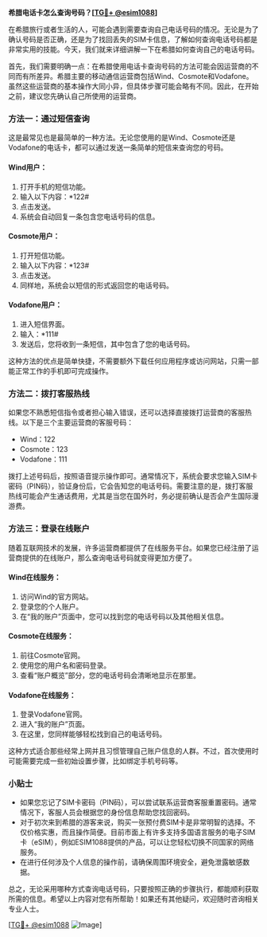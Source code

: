 **希腊电话卡怎么查询号码？[[TG💪+ @esim1088](https://t.me/s/esim1088)]**

在希腊旅行或者生活的人，可能会遇到需要查询自己电话号码的情况。无论是为了确认号码是否正确，还是为了找回丢失的SIM卡信息，了解如何查询电话号码都是非常实用的技能。今天，我们就来详细讲解一下在希腊如何查询自己的电话号码。

首先，我们需要明确一点：在希腊使用电话卡查询号码的方法可能会因运营商的不同而有所差异。希腊主要的移动通信运营商包括Wind、Cosmote和Vodafone。虽然这些运营商的基本操作大同小异，但具体步骤可能会略有不同。因此，在开始之前，建议您先确认自己所使用的运营商。

### 方法一：通过短信查询

这是最常见也是最简单的一种方法。无论您使用的是Wind、Cosmote还是Vodafone的电话卡，都可以通过发送一条简单的短信来查询您的号码。

#### Wind用户：
1. 打开手机的短信功能。
2. 输入以下内容：*122#
3. 点击发送。
4. 系统会自动回复一条包含您电话号码的信息。

#### Cosmote用户：
1. 打开短信功能。
2. 输入以下内容：*123#
3. 点击发送。
4. 同样地，系统会以短信的形式返回您的电话号码。

#### Vodafone用户：
1. 进入短信界面。
2. 输入：*111#
3. 发送后，您将收到一条短信，其中包含了您的电话号码。

这种方法的优点是简单快捷，不需要额外下载任何应用程序或访问网站，只需一部能正常工作的手机即可完成操作。

### 方法二：拨打客服热线

如果您不熟悉短信指令或者担心输入错误，还可以选择直接拨打运营商的客服热线。以下是三个主要运营商的客服号码：

- Wind：122
- Cosmote：123
- Vodafone：111

拨打上述号码后，按照语音提示操作即可。通常情况下，系统会要求您输入SIM卡密码（PIN码），验证身份后，它会告知您的电话号码。需要注意的是，拨打客服热线可能会产生通话费用，尤其是当您在国外时，务必提前确认是否会产生国际漫游费。

### 方法三：登录在线账户

随着互联网技术的发展，许多运营商都提供了在线服务平台。如果您已经注册了运营商提供的在线账户，那么查询电话号码就变得更加方便了。

#### Wind在线服务：
1. 访问Wind的官方网站。
2. 登录您的个人账户。
3. 在“我的账户”页面中，您可以找到您的电话号码以及其他相关信息。

#### Cosmote在线服务：
1. 前往Cosmote官网。
2. 使用您的用户名和密码登录。
3. 查看“账户概览”部分，您的电话号码会清晰地显示在那里。

#### Vodafone在线服务：
1. 登录Vodafone官网。
2. 进入“我的账户”页面。
3. 在这里，您同样能够轻松找到自己的电话号码。

这种方式适合那些经常上网并且习惯管理自己账户信息的人群。不过，首次使用时可能需要完成一些初始设置步骤，比如绑定手机号码等。

### 小贴士

- 如果您忘记了SIM卡密码（PIN码），可以尝试联系运营商客服重置密码。通常情况下，客服人员会根据您的身份信息帮助您找回密码。
- 对于初次来到希腊的游客来说，购买一张预付费SIM卡是非常明智的选择。不仅价格实惠，而且操作简便。目前市面上有许多支持多国语言服务的电子SIM卡（eSIM），例如ESIM1088提供的产品，可以让您轻松切换不同国家的网络服务。
- 在进行任何涉及个人信息的操作前，请确保周围环境安全，避免泄露敏感数据。

总之，无论采用哪种方式查询电话号码，只要按照正确的步骤执行，都能顺利获取所需的信息。希望以上内容对您有所帮助！如果还有其他疑问，欢迎随时咨询相关专业人士。

[[TG💪+ @esim1088](https://t.me/s/esim1088) ![Image](https://i.postimg.cc/4NQfJmqS/Snipaste-2025-05-13-00-14-12.png)]